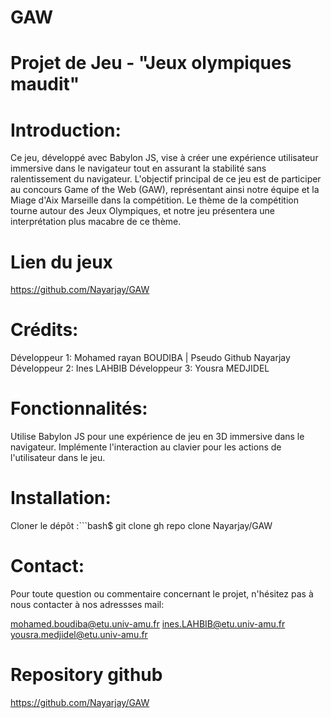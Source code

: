 # GAW
 
# Projet de Jeu - "Jeux olympiques maudit"

# Introduction:

Ce jeu, développé avec Babylon JS, vise à créer une expérience utilisateur immersive dans le navigateur tout en assurant la stabilité sans ralentissement du navigateur. L'objectif principal de ce jeu est de participer au concours Game of the Web (GAW), représentant ainsi notre équipe et la Miage d'Aix Marseille dans la compétition. Le thème de la compétition tourne autour des Jeux Olympiques, et notre jeu présentera une interprétation plus macabre de ce thème.

# Lien du jeux 

https://github.com/Nayarjay/GAW

# Crédits:

Développeur 1: Mohamed rayan BOUDIBA | Pseudo Github Nayarjay
Développeur 2: Ines LAHBIB
Développeur 3: Yousra MEDJIDEL


# Fonctionnalités:

Utilise Babylon JS pour une expérience de jeu en 3D immersive dans le navigateur.
Implémente l'interaction au clavier pour les actions de l'utilisateur dans le jeu.


# Installation:
Cloner le dépôt :```bash$ git clone gh repo clone Nayarjay/GAW


# Contact:
Pour toute question ou commentaire concernant le projet, n'hésitez pas à nous contacter à nos adressses mail:

mohamed.boudiba@etu.univ-amu.fr
ines.LAHBIB@etu.univ-amu.fr
yousra.medjidel@etu.univ-amu.fr

# Repository github

https://github.com/Nayarjay/GAW
